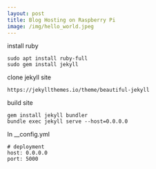 ```yaml
---
layout: post
title: Blog Hosting on Raspberry Pi
image: /img/hello_world.jpeg
---
```


install ruby
```
sudo apt install ruby-full
sudo gem install jekyll
```

clone jekyll site
```
https://jekyllthemes.io/theme/beautiful-jekyll
```

build site
```
gem install jekyll bundler
bundle exec jekyll serve --host=0.0.0.0
```

In __config.yml
```
# deployment
host: 0.0.0.0
port: 5000
```
